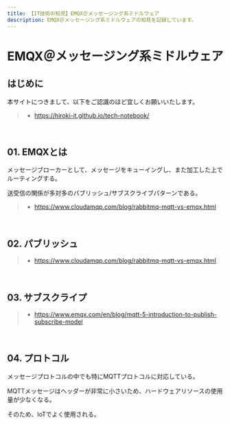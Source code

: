```yaml
---
title: 【IT技術の知見】EMQX＠メッセージング系ミドルウェア
description: EMQX＠メッセージング系ミドルウェアの知見を記録しています。
---
```


# EMQX＠メッセージング系ミドルウェア

## はじめに

本サイトにつきまして、以下をご認識のほど宜しくお願いいたします。

> - https://hiroki-it.github.io/tech-notebook/

<br>

## 01. EMQXとは

メッセージブローカーとして、メッセージをキューイングし、また加工した上でルーティングする。

送受信の関係が多対多のパブリッシュ/サブスクライブパターンである。

> - https://www.cloudamqp.com/blog/rabbitmq-mqtt-vs-emqx.html

<br>

## 02. パブリッシュ

> - https://www.cloudamqp.com/blog/rabbitmq-mqtt-vs-emqx.html

<br>

## 03. サブスクライプ

> - https://www.emqx.com/en/blog/mqtt-5-introduction-to-publish-subscribe-model

<br>

## 04. プロトコル

メッセージプロトコルの中でも特にMQTTプロトコルに対応している。

MQTTメッセージはヘッダーが非常に小さいため、ハードウェアリソースの使用量が少なくなる。

そのため、IoTでよく使用される。

<br>
